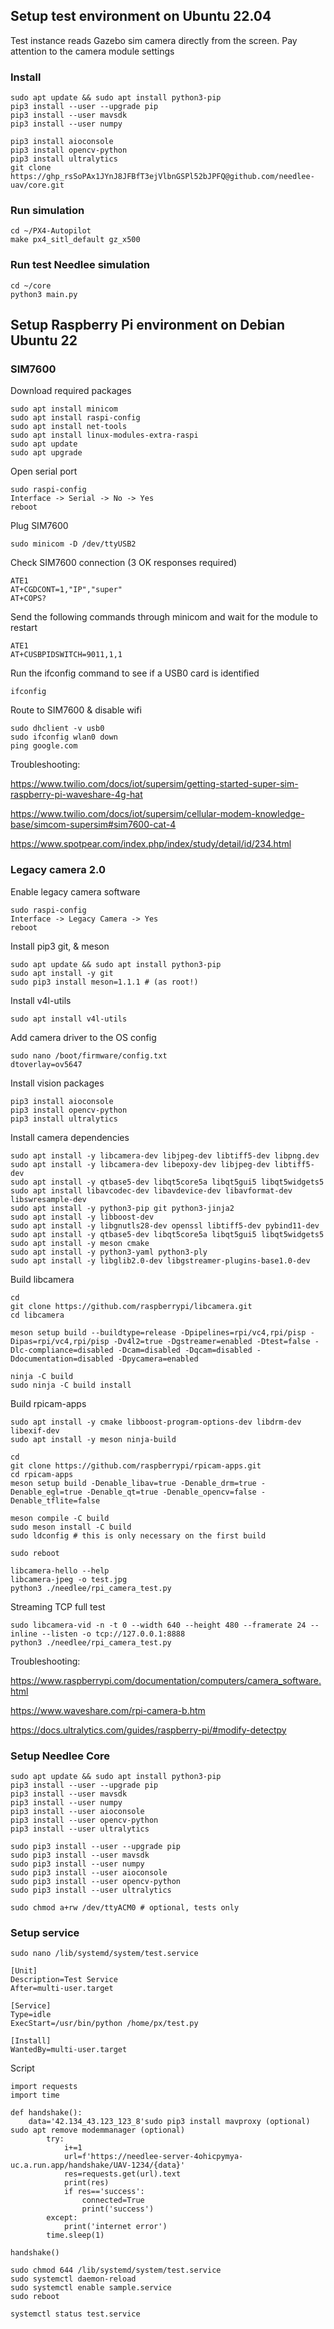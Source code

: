 ## Setup test environment on Ubuntu 22.04
Test instance reads Gazebo sim camera directly from the screen. Pay attention to the camera module settings
### Install
```
sudo apt update && sudo apt install python3-pip
pip3 install --user --upgrade pip
pip3 install --user mavsdk
pip3 install --user numpy

pip3 install aioconsole
pip3 install opencv-python
pip3 install ultralytics
git clone https://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@github.com/needlee-uav/core.git
```

### Run simulation
```
cd ~/PX4-Autopilot
make px4_sitl_default gz_x500
```
### Run test Needlee simulation
```
cd ~/core
python3 main.py
```

## Setup Raspberry Pi environment on Debian Ubuntu 22
### SIM7600
Download required packages
```
sudo apt install minicom
sudo apt install raspi-config
sudo apt install net-tools
sudo apt install linux-modules-extra-raspi
sudo apt update
sudo apt upgrade
```
Open serial port
```
sudo raspi-config
Interface -> Serial -> No -> Yes
reboot
```
Plug SIM7600
```
sudo minicom -D /dev/ttyUSB2
```
Check SIM7600 connection (3 OK responses required)
```
ATE1
AT+CGDCONT=1,"IP","super"
AT+COPS?
```
Send the following commands through minicom and wait for the module to restart
```
ATE1
AT+CUSBPIDSWITCH=9011,1,1
```
Run the ifconfig command to see if a USB0 card is identified
```
ifconfig
```
Route to SIM7600 & disable wifi
```
sudo dhclient -v usb0
sudo ifconfig wlan0 down
ping google.com
```
Troubleshooting:

https://www.twilio.com/docs/iot/supersim/getting-started-super-sim-raspberry-pi-waveshare-4g-hat

https://www.twilio.com/docs/iot/supersim/cellular-modem-knowledge-base/simcom-supersim#sim7600-cat-4

https://www.spotpear.com/index.php/index/study/detail/id/234.html

### Legacy camera 2.0

Enable legacy camera software
```
sudo raspi-config
Interface -> Legacy Camera -> Yes
reboot
```
Install pip3 git, & meson
```
sudo apt update && sudo apt install python3-pip
sudo apt install -y git
sudo pip3 install meson=1.1.1 # (as root!)
```
Install v4l-utils
```
sudo apt install v4l-utils
```
Add camera driver to the OS config
```
sudo nano /boot/firmware/config.txt
dtoverlay=ov5647
```
Install vision packages
```
pip3 install aioconsole
pip3 install opencv-python
pip3 install ultralytics
```
Install camera dependencies
```
sudo apt install -y libcamera-dev libjpeg-dev libtiff5-dev libpng.dev
sudo apt install -y libcamera-dev libepoxy-dev libjpeg-dev libtiff5-dev
sudo apt install -y qtbase5-dev libqt5core5a libqt5gui5 libqt5widgets5
sudo apt install libavcodec-dev libavdevice-dev libavformat-dev libswresample-dev
sudo apt install -y python3-pip git python3-jinja2
sudo apt install -y libboost-dev
sudo apt install -y libgnutls28-dev openssl libtiff5-dev pybind11-dev
sudo apt install -y qtbase5-dev libqt5core5a libqt5gui5 libqt5widgets5
sudo apt install -y meson cmake
sudo apt install -y python3-yaml python3-ply
sudo apt install -y libglib2.0-dev libgstreamer-plugins-base1.0-dev
```
Build libcamera
```
cd
git clone https://github.com/raspberrypi/libcamera.git
cd libcamera
```
```
meson setup build --buildtype=release -Dpipelines=rpi/vc4,rpi/pisp -Dipas=rpi/vc4,rpi/pisp -Dv4l2=true -Dgstreamer=enabled -Dtest=false -Dlc-compliance=disabled -Dcam=disabled -Dqcam=disabled -Ddocumentation=disabled -Dpycamera=enabled
```
```
ninja -C build
sudo ninja -C build install
```
Build rpicam-apps
```
sudo apt install -y cmake libboost-program-options-dev libdrm-dev libexif-dev
sudo apt install -y meson ninja-build
```
```
cd
git clone https://github.com/raspberrypi/rpicam-apps.git
cd rpicam-apps
meson setup build -Denable_libav=true -Denable_drm=true -Denable_egl=true -Denable_qt=true -Denable_opencv=false -Denable_tflite=false
```
```
meson compile -C build
sudo meson install -C build
sudo ldconfig # this is only necessary on the first build
```
```
sudo reboot
```
```
libcamera-hello --help
libcamera-jpeg -o test.jpg
python3 ./needlee/rpi_camera_test.py
```
Streaming TCP full test
```
sudo libcamera-vid -n -t 0 --width 640 --height 480 --framerate 24 --inline --listen -o tcp://127.0.0.1:8888
python3 ./needlee/rpi_camera_test.py
```
Troubleshooting:

https://www.raspberrypi.com/documentation/computers/camera_software.html

https://www.waveshare.com/rpi-camera-b.htm

https://docs.ultralytics.com/guides/raspberry-pi/#modify-detectpy

### Setup Needlee Core
```
sudo apt update && sudo apt install python3-pip
pip3 install --user --upgrade pip
pip3 install --user mavsdk
pip3 install --user numpy
pip3 install --user aioconsole
pip3 install --user opencv-python
pip3 install --user ultralytics

sudo pip3 install --user --upgrade pip
sudo pip3 install --user mavsdk
sudo pip3 install --user numpy
sudo pip3 install --user aioconsole
sudo pip3 install --user opencv-python
sudo pip3 install --user ultralytics

sudo chmod a+rw /dev/ttyACM0 # optional, tests only
```

### Setup service
```
sudo nano /lib/systemd/system/test.service
```
```
[Unit]
Description=Test Service
After=multi-user.target

[Service]
Type=idle
ExecStart=/usr/bin/python /home/px/test.py

[Install]
WantedBy=multi-user.target
```

Script
```
import requests
import time

def handshake():
    data='42.134_43.123_123_8'sudo pip3 install mavproxy (optional)
sudo apt remove modemmanager (optional)
        try:
            i+=1
            url=f'https://needlee-server-4ohicpymya-uc.a.run.app/handshake/UAV-1234/{data}'
            res=requests.get(url).text
            print(res)
            if res=='success':
                connected=True
                print('success')
        except:
            print('internet error')
        time.sleep(1)

handshake()
```

```
sudo chmod 644 /lib/systemd/system/test.service
sudo systemctl daemon-reload
sudo systemctl enable sample.service
sudo reboot
```

```
systemctl status test.service
```